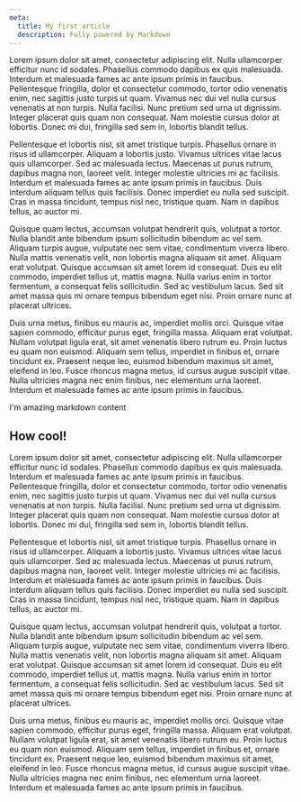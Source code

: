 ```yaml
---
meta:
  title: My first article
  description: Fully powered by Markdown
---
```


Lorem ipsum dolor sit amet, consectetur adipiscing elit. Nulla ullamcorper efficitur nunc id sodales. Phasellus commodo dapibus ex quis malesuada. Interdum et malesuada fames ac ante ipsum primis in faucibus. Pellentesque fringilla, dolor et consectetur commodo, tortor odio venenatis enim, nec sagittis justo turpis ut quam. Vivamus nec dui vel nulla cursus venenatis at non turpis. Nulla facilisi. Nunc pretium sed urna ut dignissim. Integer placerat quis quam non consequat. Nam molestie cursus dolor at lobortis. Donec mi dui, fringilla sed sem in, lobortis blandit tellus.

Pellentesque et lobortis nisl, sit amet tristique turpis. Phasellus ornare in risus id ullamcorper. Aliquam a lobortis justo. Vivamus ultrices vitae lacus quis ullamcorper. Sed ac malesuada lectus. Maecenas ut purus rutrum, dapibus magna non, laoreet velit. Integer molestie ultricies mi ac facilisis. Interdum et malesuada fames ac ante ipsum primis in faucibus. Duis interdum aliquam tellus quis facilisis. Donec imperdiet eu nulla sed suscipit. Cras in massa tincidunt, tempus nisl nec, tristique quam. Nam in dapibus tellus, ac auctor mi.

Quisque quam lectus, accumsan volutpat hendrerit quis, volutpat a tortor. Nulla blandit ante bibendum ipsum sollicitudin bibendum ac vel sem. Aliquam turpis augue, vulputate nec sem vitae, condimentum viverra libero. Nulla mattis venenatis velit, non lobortis magna aliquam sit amet. Aliquam erat volutpat. Quisque accumsan sit amet lorem id consequat. Duis eu elit commodo, imperdiet tellus ut, mattis magna. Nulla varius enim in tortor fermentum, a consequat felis sollicitudin. Sed ac vestibulum lacus. Sed sit amet massa quis mi ornare tempus bibendum eget nisi. Proin ornare nunc at placerat ultrices.

Duis urna metus, finibus eu mauris ac, imperdiet mollis orci. Quisque vitae sapien commodo, efficitur purus eget, fringilla massa. Aliquam erat volutpat. Nullam volutpat ligula erat, sit amet venenatis libero rutrum eu. Proin luctus eu quam non euismod. Aliquam sem tellus, imperdiet in finibus et, ornare tincidunt ex. Praesent neque leo, euismod bibendum maximus sit amet, eleifend in leo. Fusce rhoncus magna metus, id cursus augue suscipit vitae. Nulla ultricies magna nec enim finibus, nec elementum urna laoreet. Interdum et malesuada fames ac ante ipsum primis in faucibus.

I'm amazing markdown content

## How cool!

Lorem ipsum dolor sit amet, consectetur adipiscing elit. Nulla ullamcorper efficitur nunc id sodales. Phasellus commodo dapibus ex quis malesuada. Interdum et malesuada fames ac ante ipsum primis in faucibus. Pellentesque fringilla, dolor et consectetur commodo, tortor odio venenatis enim, nec sagittis justo turpis ut quam. Vivamus nec dui vel nulla cursus venenatis at non turpis. Nulla facilisi. Nunc pretium sed urna ut dignissim. Integer placerat quis quam non consequat. Nam molestie cursus dolor at lobortis. Donec mi dui, fringilla sed sem in, lobortis blandit tellus.

Pellentesque et lobortis nisl, sit amet tristique turpis. Phasellus ornare in risus id ullamcorper. Aliquam a lobortis justo. Vivamus ultrices vitae lacus quis ullamcorper. Sed ac malesuada lectus. Maecenas ut purus rutrum, dapibus magna non, laoreet velit. Integer molestie ultricies mi ac facilisis. Interdum et malesuada fames ac ante ipsum primis in faucibus. Duis interdum aliquam tellus quis facilisis. Donec imperdiet eu nulla sed suscipit. Cras in massa tincidunt, tempus nisl nec, tristique quam. Nam in dapibus tellus, ac auctor mi.

Quisque quam lectus, accumsan volutpat hendrerit quis, volutpat a tortor. Nulla blandit ante bibendum ipsum sollicitudin bibendum ac vel sem. Aliquam turpis augue, vulputate nec sem vitae, condimentum viverra libero. Nulla mattis venenatis velit, non lobortis magna aliquam sit amet. Aliquam erat volutpat. Quisque accumsan sit amet lorem id consequat. Duis eu elit commodo, imperdiet tellus ut, mattis magna. Nulla varius enim in tortor fermentum, a consequat felis sollicitudin. Sed ac vestibulum lacus. Sed sit amet massa quis mi ornare tempus bibendum eget nisi. Proin ornare nunc at placerat ultrices.

Duis urna metus, finibus eu mauris ac, imperdiet mollis orci. Quisque vitae sapien commodo, efficitur purus eget, fringilla massa. Aliquam erat volutpat. Nullam volutpat ligula erat, sit amet venenatis libero rutrum eu. Proin luctus eu quam non euismod. Aliquam sem tellus, imperdiet in finibus et, ornare tincidunt ex. Praesent neque leo, euismod bibendum maximus sit amet, eleifend in leo. Fusce rhoncus magna metus, id cursus augue suscipit vitae. Nulla ultricies magna nec enim finibus, nec elementum urna laoreet. Interdum et malesuada fames ac ante ipsum primis in faucibus.
